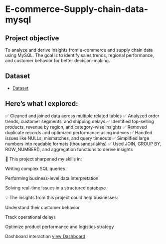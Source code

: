 # E-commerce-Supply-chain-data-mysql
## Project objective
To analyze and derive insights from e-commerce and supply chain data using MySQL.
The goal is to identify sales trends, regional performance, and customer behavior for better decision-making.
## Dataset
- <a href="https://github.com/Naresh19-hub/e-commerce-supply-chain-data-mysql/blob/main/incom2024_delay_example_dataset.(e-commerce%20%26%20supply%20chain%20data).csv">Dataset</a>
## Here’s what I explored:
✅ Cleaned and joined data across multiple related tables
✅ Analyzed order trends, customer segments, and shipping delays
✅ Identified top-selling products, revenue by region, and category-wise insights
✅ Removed duplicate records and optimized performance using indexes
✅ Handled issues like NULLs, mismatches, and query timeouts
✅ Simplified large numbers into readable formats (thousands/lakhs)
✅ Used JOIN, GROUP BY, ROW_NUMBER(), and aggregation functions to derive insights

📌 This project sharpened my skills in:

Writing complex SQL queries

Performing business-level data interpretation

Solving real-time issues in a structured database

💡 The insights from this project could help businesses:

Understand their customer behavior

Track operational delays

Optimize product performance and logistics strategy

Dashboard interaction <a href="https://github.com/Naresh19-hub/e-commerce-supply-chain-data-mysql/blob/main/order_region_days_hours_minutes.mysql.png">view Dashboard</a>
